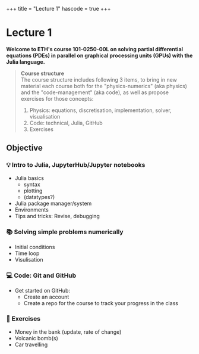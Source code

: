 +++
title = "Lecture 1"
hascode = true
+++

# Lecture 1

**Welcome to ETH's course 101-0250-00L on solving partial differential equations (PDEs) in parallel on graphical processing units (GPUs) with the Julia language.**

> **Course structure**\
> The course structure includes following 3 items, to bring in new material each course both for the "physics-numerics" (aka physics) and the "code-management" (aka code), as well as propose exercises for those concepts:
> 1. Physics: equations, discretisation, implementation, solver, visualisation
> 2. Code: technical, Julia, GitHub
> 3. Exercises

## Objective

### :bulb: Intro to Julia, JupyterHub/Jupyter notebooks
- Julia basics
  - syntax
  - plotting
  - (datatypes?)
- Julia package manager/system
- Environments
- Tips and tricks: Revise, debugging

### :books: Solving simple problems numerically
- Initial conditions
- Time loop
- Visulisation

### :computer: Code: Git and GitHub
- Get started on GitHub:
  - Create an account
  - Create a repo for the course to track your progress in the class

### :construction: Exercises
- Money in the bank (update, rate of change)
- Volcanic bomb(s)
- Car travelling